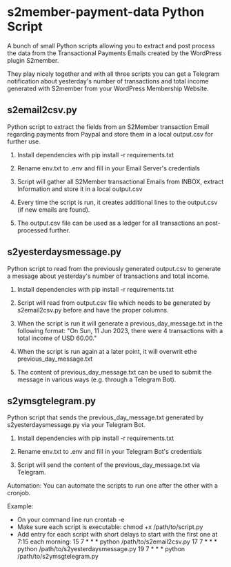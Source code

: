 # s2member-payment-data Python Script

A bunch of small Python scripts allowing you to extract and post process the data from the Transactional Payments Emails created by the WordPress plugin S2member.  

They play nicely together and with all three scripts you can get a Telegram notification about yesterday's number of transactions and total income generated with S2member from your WordPress Membership Website.


## s2email2csv.py

Python script to extract the fields from an S2Member transaction Email regarding payments from Paypal and store them in a local output.csv for further use.

1. Install dependencies with pip install -r requirements.txt

2. Rename env.txt to .env and fill in your Email Server's credentials

3. Script will gather all S2Member transactional Emails from INBOX, extract Information and store it in a local output.csv
 
4. Every time the script is run, it creates additional lines to the output.csv (if new emails are found).

5. The output.csv file can be used as a ledger for all transactions an post-processed further.


## s2yesterdaysmessage.py

Python script to read from the previously generated output.csv to generate a message about yesterday's number of transactions and total income.

1. Install dependencies with pip install -r requirements.txt

2. Script will read from output.csv file which needs to be generated by s2email2csv.py before and have the proper columns.

3. When the script is run it will generate a previous_day_message.txt in the following format: "On Sun, 11 Jun 2023, there were 4 transactions with a total income of USD 60.00."

4. When the script is run again at a later point, it will overwrit ethe previous_day_message.txt

5. The content of previous_day_message.txt can be used to submit the message in various ways (e.g. through a Telegram Bot).


## s2ymsgtelegram.py

Python script that sends the previous_day_message.txt generated by s2yesterdaysmessage.py via your Telegram Bot.

1. Install dependencies with pip install -r requirements.txt

2. Rename env.txt to .env and fill in your Telegram Bot's credentials

3. Script will send the content of the previous_day_message.txt via Telegram.


Automation: You can automate the scripts to run one after the other with a cronjob.

Example:

- On your command line run crontab -e
- Make sure each script is executable: chmod +x /path/to/script.py
- Add entry for each script with short delays to start with the first one at 7:15 each morning:
     15 7 * * * python /path/to/s2email2csv.py
     17 7 * * * python /path/to/s2yesterdaysmessage.py
     19 7 * * * python /path/to/s2ymsgtelegram.py
   



